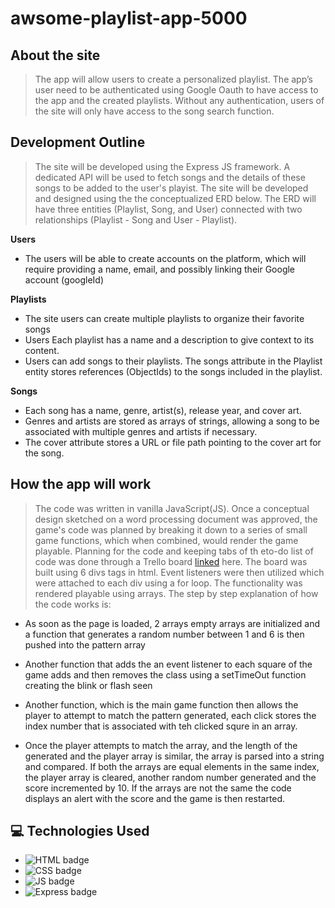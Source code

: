 # awsome-playlist-app-5000

## About the site

> The app will allow users to create a personalized playlist. The app’s user need to be authenticated using Google Oauth to have access to the app and the created playlists. Without any authentication, users of the site will only have access to the song search function.

## Development Outline

> The site will be developed using the Express JS framework. A dedicated API will be used to fetch songs and the details of these songs to be added to the user's playist. The site will be developed and designed using the the conceptualized ERD below. The ERD will have three entities (Playlist, Song, and User) connected with two relationships (Playlist - Song and User - Playlist).



**Users**
* The users will be able to create accounts on the platform, which will require providing a name, email, and possibly linking their Google account (googleId)

**Playlists**
* The site users can create multiple playlists to organize their favorite songs
* Users Each playlist has a name and a description to give context to its content.
* Users can add songs to their playlists. The songs attribute in the Playlist entity stores references (ObjectIds) to the songs included in the playlist.

**Songs**
* Each song has a name, genre, artist(s), release year, and cover art.
* Genres and artists are stored as arrays of strings, allowing a song to be associated with multiple genres and artists if necessary.
* The cover attribute stores a URL or file path pointing to the cover art for the song.



## How the app will work

> The code was written in vanilla JavaScript(JS). Once a conceptual design sketched on a word processing document was approved, the game's code was planned by breaking it down to a series of small game functions, which when combined, would render the game playable. Planning for the code and keeping tabs of th eto-do list of code was done through a Trello board [linked](https://trello.com/b/d5CAAMGT/memory-game) here.
> The board was built using 6 divs tags in html. Event listeners were then utilized which were attached to each div using a for loop. The functionality was rendered playable using arrays. The step by step explanation of how the code works is:

- As soon as the page is loaded, 2 arrays empty arrays are initialized and a function that generates a random number between 1 and 6 is then pushed into the pattern array

- Another function that adds the an event listener to each square of the game adds and then removes the class using a setTimeOut function creating the blink or flash seen

- Another function, which is the main game function then allows the player to attempt to match the pattern generated, each click stores the index number that is associated with teh clicked squre in an array.

- Once the player attempts to match the array, and the length of the generated and the player array is similar, the array is parsed into a string and compared. If both the arrays are equal elements in the same index, the player array is cleared, another random number generated and the score incremented by 10. If the arrays are not the same the code displays an alert with the score and the game is then restarted.



## :computer: Technologies Used

- ![HTML badge](https://img.shields.io/badge/HTML5-E34F26?style=for-the-badge&logo=html5&logoColor=white)
- ![CSS badge](https://img.shields.io/badge/CSS3-1572B6?style=for-the-badge&logo=css3&logoColor=white)
- ![JS badge](https://img.shields.io/badge/JavaScript-323330?style=for-the-badge&logo=javascript&logoColor=F7DF1E)
- ![Express badge](https://img.shields.io/badge/JavaScript-323330?style=for-the-badge&logo=express&logoColor=F7DF1E)

